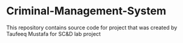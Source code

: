 # Criminal-Management-System
This repository contains source code for project that was created by Taufeeq Mustafa for SC&amp;D lab project
